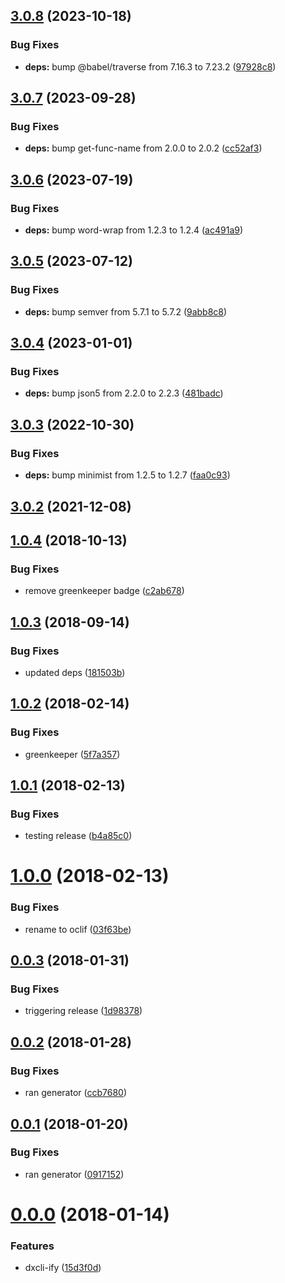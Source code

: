 ## [3.0.8](https://github.com/oclif/screen/compare/3.0.7...3.0.8) (2023-10-18)


### Bug Fixes

* **deps:** bump @babel/traverse from 7.16.3 to 7.23.2 ([97928c8](https://github.com/oclif/screen/commit/97928c85daebbe8748050e8265e65f6a0a621a2f))



## [3.0.7](https://github.com/oclif/screen/compare/3.0.6...3.0.7) (2023-09-28)


### Bug Fixes

* **deps:** bump get-func-name from 2.0.0 to 2.0.2 ([cc52af3](https://github.com/oclif/screen/commit/cc52af311dcdc528985aae1b67f7a31b9c8915ab))



## [3.0.6](https://github.com/oclif/screen/compare/3.0.5...3.0.6) (2023-07-19)


### Bug Fixes

* **deps:** bump word-wrap from 1.2.3 to 1.2.4 ([ac491a9](https://github.com/oclif/screen/commit/ac491a9eed118d398536425ce8610ace5d2ccb95))



## [3.0.5](https://github.com/oclif/screen/compare/3.0.4...3.0.5) (2023-07-12)


### Bug Fixes

* **deps:** bump semver from 5.7.1 to 5.7.2 ([9abb8c8](https://github.com/oclif/screen/commit/9abb8c8c567bc9f870d1c064e422cd5dffa11a8e))



## [3.0.4](https://github.com/oclif/screen/compare/3.0.3...3.0.4) (2023-01-01)


### Bug Fixes

* **deps:** bump json5 from 2.2.0 to 2.2.3 ([481badc](https://github.com/oclif/screen/commit/481badc6f4db415a610970fab451ca16e86a5bfc))



## [3.0.3](https://github.com/oclif/screen/compare/v3.0.2...3.0.3) (2022-10-30)


### Bug Fixes

* **deps:** bump minimist from 1.2.5 to 1.2.7 ([faa0c93](https://github.com/oclif/screen/commit/faa0c934b202ede963197a68ccfbb67c4f1e1c3d))



## [3.0.2](https://github.com/oclif/screen/compare/v1.0.4...v3.0.2) (2021-12-08)



## [1.0.4](https://github.com/oclif/screen/compare/v1.0.3...v1.0.4) (2018-10-13)


### Bug Fixes

* remove greenkeeper badge ([c2ab678](https://github.com/oclif/screen/commit/c2ab678c83d033c86263ff86700476d4b15cd954))



## [1.0.3](https://github.com/oclif/screen/compare/v1.0.2...v1.0.3) (2018-09-14)


### Bug Fixes

* updated deps ([181503b](https://github.com/oclif/screen/commit/181503b7836a4c281bbdb1248c1f0a8bd1736c1f))



## [1.0.2](https://github.com/oclif/screen/compare/v1.0.1...v1.0.2) (2018-02-14)


### Bug Fixes

* greenkeeper ([5f7a357](https://github.com/oclif/screen/commit/5f7a3571831262c69ed385a6a4b19d23309ea670))



## [1.0.1](https://github.com/oclif/screen/compare/v1.0.0...v1.0.1) (2018-02-13)


### Bug Fixes

* testing release ([b4a85c0](https://github.com/oclif/screen/commit/b4a85c00ab0a24f44654926e14810ba8e3917f73))



# [1.0.0](https://github.com/oclif/screen/compare/v0.0.3...v1.0.0) (2018-02-13)


### Bug Fixes

* rename to oclif ([03f63be](https://github.com/oclif/screen/commit/03f63beb2d15a7f51f79e765df150719e81320de))



## [0.0.3](https://github.com/oclif/screen/compare/v0.0.2...v0.0.3) (2018-01-31)


### Bug Fixes

* triggering release ([1d98378](https://github.com/oclif/screen/commit/1d98378336df3c0a967963b030bb4c5770c7598b))



## [0.0.2](https://github.com/oclif/screen/compare/v0.0.1...v0.0.2) (2018-01-28)


### Bug Fixes

* ran generator ([ccb7680](https://github.com/oclif/screen/commit/ccb7680b06adf1fd960056c22c43c2a0217d5fb4))



## [0.0.1](https://github.com/oclif/screen/compare/v0.0.0...v0.0.1) (2018-01-20)


### Bug Fixes

* ran generator ([0917152](https://github.com/oclif/screen/commit/09171522721e229a5052f647821d05bfb7f8271a))



# [0.0.0](https://github.com/oclif/screen/compare/15d3f0d4ed23bddcb16cecc4c070974689350c9a...v0.0.0) (2018-01-14)


### Features

* dxcli-ify ([15d3f0d](https://github.com/oclif/screen/commit/15d3f0d4ed23bddcb16cecc4c070974689350c9a))



